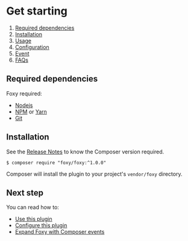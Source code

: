 Get starting
============

1. [Required dependencies](index.md#required-dependencies)
2. [Installation](index.md#installation)
3. [Usage](usage.md)
4. [Configuration](config.md)
5. [Event](events.md)
6. [FAQs](faqs.md)

## Required dependencies

Foxy required:

- [Nodejs](https://nodejs.org)
- [NPM](https://www.npmjs.com) or [Yarn](https://yarnpkg.com)
- [Git](https://git-scm.com)

## Installation

See the [Release Notes](https://github.com/fxpio/foxy/releases)
to know the Composer version required.

```shell
$ composer require "foxy/foxy:^1.0.0"
```

Composer will install the plugin to your project's `vendor/foxy` directory.

## Next step

You can read how to:

- [Use this plugin](usage.md)
- [Configure this plugin](config.md)
- [Expand Foxy with Composer events](events.md)

